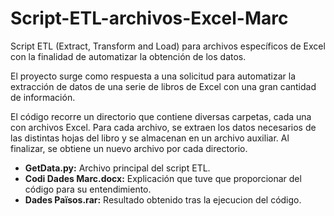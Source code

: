 # Script-ETL-archivos-Excel-Marc
Script ETL (Extract, Transform and Load) para archivos específicos de Excel con la finalidad de automatizar la obtención de los datos.

El proyecto surge como respuesta a una solicitud para automatizar la extracción de datos de una serie de libros de Excel con una gran cantidad de información.

El código recorre un directorio que contiene diversas carpetas, cada una con archivos Excel. Para cada archivo, se extraen los datos necesarios de las distintas hojas del libro y se almacenan en un archivo auxiliar. Al finalizar, se obtiene un nuevo archivo por cada directorio.

- **GetData.py:** Archivo principal del script ETL.
- **Codi Dades Marc.docx:** Explicación que tuve que proporcionar del código para su entendimiento.
- **Dades Països.rar:** Resultado obtenido tras la ejecucion del código.
